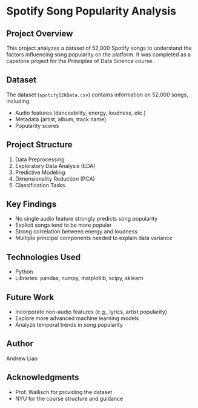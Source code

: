 # Spotify Song Popularity Analysis

## Project Overview
This project analyzes a dataset of 52,000 Spotify songs to understand the factors influencing song popularity on the platform. It was completed as a capstone project for the Principles of Data Science course.

## Dataset
The dataset (`spotify52kData.csv`) contains information on 52,000 songs, including:
- Audio features (danceability, energy, loudness, etc.)
- Metadata (artist, album, track name)
- Popularity scores

## Project Structure
1. Data Preprocessing
2. Exploratory Data Analysis (EDA)
3. Predictive Modeling
4. Dimensionality Reduction (PCA)
5. Classification Tasks

## Key Findings
- No single audio feature strongly predicts song popularity
- Explicit songs tend to be more popular
- Strong correlation between energy and loudness
- Multiple principal components needed to explain data variance

## Technologies Used
- Python
- Libraries: pandas, numpy, matplotlib, scipy, sklearn

## Future Work
- Incorporate non-audio features (e.g., lyrics, artist popularity)
- Explore more advanced machine learning models
- Analyze temporal trends in song popularity

## Author
Andrew Liao

## Acknowledgments
- Prof. Wallisch for providing the dataset
- NYU for the course structure and guidance
